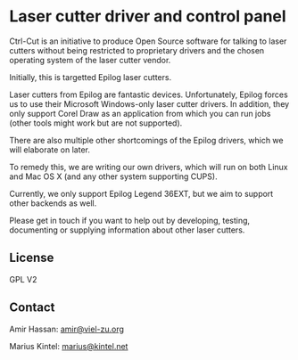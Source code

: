Laser cutter driver and control panel
=====================================

Ctrl-Cut is an initiative to produce Open Source software for talking
to laser cutters without being restricted to proprietary drivers and
the chosen operating system of the laser cutter vendor.

Initially, this is targetted Epilog laser cutters.

Laser cutters from Epilog are fantastic devices. Unfortunately, Epilog
forces us to use their Microsoft Windows-only laser cutter drivers. In
addition, they only support Corel Draw as an application from which
you can run jobs (other tools might work but are not supported).

There are also multiple other shortcomings of the Epilog drivers,
which we will elaborate on later.

To remedy this, we are writing our own drivers, which will run on both
Linux and Mac OS X (and any other system supporting CUPS).

Currently, we only support Epilog Legend 36EXT, but we aim to support
other backends as well.

Please get in touch if you want to help out by developing, testing,
documenting or supplying information about other laser cutters.

License
-------

GPL V2

Contact
-------

Amir Hassan: <amir@viel-zu.org>

Marius Kintel: <marius@kintel.net>

